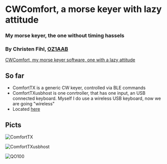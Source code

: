 # CWComfort, a morse keyer with lazy attitude
### My morse keyer, the one without timing hassels
### By Christen Fihl, [OZ1AAB](https://www.fihl.net/oz1aab/)

[CWComfort, my morse keyer software, one with a lazy attitude](/cw/)

## So far
* ComfortTX is a generic CW keyer, controlled via BLE commands
* ComfortTXusbhost is one conrtroller, that has one input, an USB connected keyboard. Myself I do use a wireless USB keyboard, now we are going "wireless"
* Located [here](https://github.com/Fihl/CWComfort)

## Picts
![ComfortTX](https://www.fihl.net/CWComfort/picts/ComfortTX.png)

![ComfortTXusbhost](https://www.fihl.net/CWComfort/picts/USBkbd.jpeg)

![QO100](https://www.fihl.net/CWComfort/picts/QO100.jpeg)
